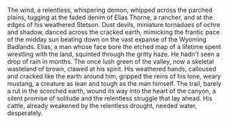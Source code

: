 The wind, a relentless, whispering demon, whipped across the parched plains, tugging at the faded denim of Elias Thorne, a rancher, and at the edges of his weathered Stetson.  Dust devils, miniature tornadoes of ochre and shadow, danced across the cracked earth, mimicking the frantic pace of the midday sun beating down on the vast expanse of the Wyoming Badlands.  Elias, a man whose face bore the etched map of a lifetime spent wrestling with the land, squinted through the gritty haze.  He hadn't seen a drop of rain in months.  The once lush green of the valley, now a skeletal wasteland of brown, clawed at his spirit.  His weathered hands, calloused and cracked like the earth around him, gripped the reins of his lone, weary mustang, a creature as lean and tough as the man himself.  The trail, barely a rut in the scorched earth, wound its way into the heart of the canyon, a silent promise of solitude and the relentless struggle that lay ahead.  His cattle, already weakened by the relentless drought, needed water, desperately.
